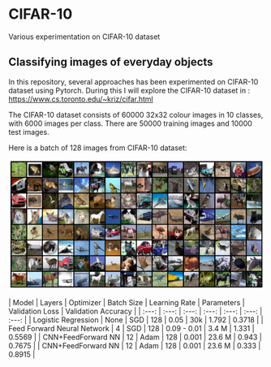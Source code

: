 # CIFAR-10
Various experimentation on CIFAR-10 dataset


## Classifying images of everyday objects
In this repository, several approaches has been experimented on CIFAR-10 dataset using Pytorch. During this I will explore the CIFAR-10 dataset in : https://www.cs.toronto.edu/~kriz/cifar.html

The CIFAR-10 dataset consists of 60000 32x32 colour images in 10 classes, with 6000 images per class. There are 50000 training images and 10000 test images.

Here is a batch of 128 images from CIFAR-10 dataset:

![Screenshot](https://github.com/nanekja/CIFAR-10/blob/master/images/cifar_10.png)



| Model | Layers | Optimizer | Batch Size | Learning Rate | Parameters | Validation Loss | Validation Accuracy |
| :---: | :---: | :---: | :---: | :---: | :---: | :---: | 
| Logistic Regression | None | SGD | 128 | 0.05 | 30k | 1.792 | 0.3718 | 
| Feed Forward Neural Network | 4 | SGD | 128 | 0.09 - 0.01 | 3.4 M | 1.331 | 0.5569 | 
| CNN+FeedForward NN | 12 | Adam | 128 | 0.001 | 23.6 M | 0.943 | 0.7675 |
| CNN+FeedForward NN | 12 | Adam | 128 | 0.001 | 23.6 M | 0.333 | 0.8915 |
